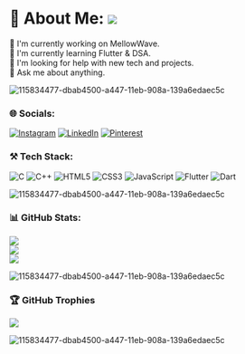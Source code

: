 # 💫 About Me: [![](https://visitcount.itsvg.in/api?id=Naman-Parlecha&icon=5&color=8)](https://visitcount.itsvg.in)

🔭 I'm currently working on MellowWave.<br>🌱 I'm currently learning Flutter & DSA.<br>🤝 I'm looking for help with new tech and projects.<br>💬 Ask me about anything.

![115834477-dbab4500-a447-11eb-908a-139a6edaec5c](https://user-images.githubusercontent.com/105775899/235299569-e15e9b1c-09cc-492a-ad8e-cef25979d4d1.gif)

### 🌐 Socials:
[![Instagram](https://img.shields.io/badge/Instagram-%23E4405F.svg?logo=Instagram&logoColor=white)](https://instagram.com/https://www.instagram.com/naman_parlecha/) [![LinkedIn](https://img.shields.io/badge/LinkedIn-%230077B5.svg?logo=linkedin&logoColor=white)](https://www.linkedin.com/in/naman-parlecha-06444226b/) [![Pinterest](https://img.shields.io/badge/Pinterest-%23E60023.svg?logo=Pinterest&logoColor=white)](https://pinterest.com/https://www.pinterest.ph/namanparlecha/) 

### ⚒️ Tech Stack:
![C](https://img.shields.io/badge/c-%2300599C.svg?style=for-the-badge&logo=c&logoColor=white) ![C++](https://img.shields.io/badge/c++-%2300599C.svg?style=for-the-badge&logo=c%2B%2B&logoColor=white) ![HTML5](https://img.shields.io/badge/html5-%23E34F26.svg?style=for-the-badge&logo=html5&logoColor=white) ![CSS3](https://img.shields.io/badge/css3-%231572B6.svg?style=for-the-badge&logo=css3&logoColor=white) ![JavaScript](https://img.shields.io/badge/javascript-%23323330.svg?style=for-the-badge&logo=javascript&logoColor=%23F7DF1E) ![Flutter](https://img.shields.io/badge/Flutter-%2302569B.svg?style=for-the-badge&logo=Flutter&logoColor=white) ![Dart](https://img.shields.io/badge/dart-%230175C2.svg?style=for-the-badge&logo=dart&logoColor=white)

![115834477-dbab4500-a447-11eb-908a-139a6edaec5c](https://user-images.githubusercontent.com/105775899/235299569-e15e9b1c-09cc-492a-ad8e-cef25979d4d1.gif)

### 📊 GitHub Stats:
![](https://github-readme-stats.vercel.app/api?username=Naman-Parlecha&theme=radical&hide_border=false&include_all_commits=true&count_private=true)<br/>
![](https://github-readme-streak-stats.herokuapp.com/?user=Naman-Parlecha&theme=radical&hide_border=false)<br/>
![](https://github-readme-stats.vercel.app/api/top-langs/?username=Naman-Parlecha&theme=radical&hide_border=false&include_all_commits=true&count_private=true&layout=compact)


![115834477-dbab4500-a447-11eb-908a-139a6edaec5c](https://user-images.githubusercontent.com/105775899/235299569-e15e9b1c-09cc-492a-ad8e-cef25979d4d1.gif)

### 🏆 GitHub Trophies
![](https://github-profile-trophy.vercel.app/?username=Naman-Parlecha&theme=radical&no-frame=false&no-bg=false&margin-w=4)

![115834477-dbab4500-a447-11eb-908a-139a6edaec5c](https://user-images.githubusercontent.com/105775899/235299569-e15e9b1c-09cc-492a-ad8e-cef25979d4d1.gif)

<!-- Proudly created with GPRM ( https://gprm.itsvg.in ) -->
